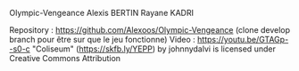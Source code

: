Olympic-Vengeance
Alexis BERTIN
Rayane KADRI

Repository : https://github.com/Alexoos/Olympic-Vengeance (clone develop branch pour être sur que le jeu fonctionne)
Video : https://youtu.be/GTAGp--s0-c
"Coliseum" (https://skfb.ly/YEPP) by johnnydalvi is licensed under Creative Commons Attribution 
